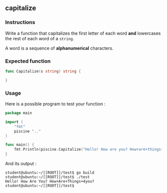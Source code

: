 ## capitalize

### Instructions

Write a function that capitalizes the first letter of each word **and** lowercases the rest of each word of a `string`.

A word is a sequence of **alphanumerical** characters.

### Expected function

```go
func Capitalize(s string) string {

}
```

### Usage

Here is a possible program to test your function :

```go
package main

import (
	"fmt"
	piscine ".."
)

func main() {
	fmt.Println(piscine.Capitalize("Hello! How are you? How+are+things+4you?"))
}
```

And its output :

```console
student@ubuntu:~/[[ROOT]]/test$ go build
student@ubuntu:~/[[ROOT]]/test$ ./test
Hello! How Are You? How+Are+Things+4you?
student@ubuntu:~/[[ROOT]]/test$
```
